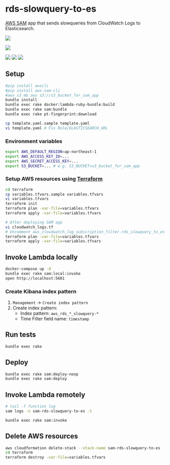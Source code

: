# rds-slowquery-to-es

[AWS SAM](https://aws.amazon.com/serverless/sam/) app that sends slowqueries from CloudWatch Logs to Elasticsearch.

![](https://github.com/winebarrel/sam-rds-slowquery-to-es/workflows/spec/badge.svg)

![](https://user-images.githubusercontent.com/117768/65479870-2d859500-deca-11e9-876e-4df6ee55b13e.png)

![](https://user-images.githubusercontent.com/117768/65502267-6ee36800-defd-11e9-9a7c-17ef2c546568.png)
![](https://user-images.githubusercontent.com/117768/65502270-70ad2b80-defd-11e9-8ba4-f1b561996878.png)
![](https://user-images.githubusercontent.com/117768/65502272-71de5880-defd-11e9-8acd-80ad1d253003.png)

## Setup

```sh
#pip install awscli
#pip install aws-sam-cli
#aws s3 mb aws s3://s3_bucket_for_sam_app
bundle install
bundle exec rake docker:lambda-ruby-bundle:build
bundle exec rake sam:bundle
bundle exec rake pt-fingerprint:download

cp template.yaml.sample template.yaml
vi template.yaml # Fix Role/ELASTICSEARCH_URL
```

### Environment variables

```sh
export AWS_DEFAULT_REGION=ap-northeast-1
export AWS_ACCESS_KEY_ID=...
export AWS_SECRET_ACCESS_KEY=...
export S3_BUCKET=... # e.g. S3_BUCKET=s3_bucket_for_sam_app
```

### Setup AWS resources using [Terraform](https://www.terraform.io)

```sh
cd terraform
cp variables.tfvars.sample variables.tfvars
vi variables.tfvars
terraform init
terraform plan -var-file=variables.tfvars
terraform apply -var-file=variables.tfvars

# After deploying SAM app
vi cloudwatch_logs.tf
# Uncomment aws_cloudwatch_log_subscription_filter.rds_slowquery_to_es
terraform plan -var-file=variables.tfvars
terraform apply -var-file=variables.tfvars
```

## Invoke Lambda locally

```sh
docker-compose up -d
bundle exec rake sam:local:invoke
open http://localhost:5601
```

### Create Kibana index pattern

1. `Management` -> `Create index pattern`
1. Create index pattern:
    * Index pattern: `aws_rds_*_slowquery-*`
    * Time Filter field name: `timestamp`

## Run tests

```sh
bundle exec rake
```

## Deploy

```sh
bundle exec rake sam:deploy-noop
bundle exec rake sam:deploy
```

## Invoke Lambda remotely

```sh
# tail -f function log
sam logs -n sam-rds-slowquery-to-es -t
```

```sh
bundle exec rake sam:invoke
```

## Delete AWS resources

```sh
aws cloudformation delete-stack --stack-name sam-rds-slowquery-to-es
cd terraform
terraform destroy -var-file=variables.tfvars
```
